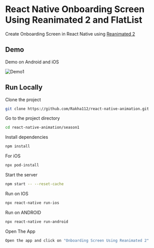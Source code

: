 # React Native Onboarding Screen Using Reanimated 2 and FlatList

Create Onboarding Screen in React Native using [Reanimated 2](https://docs.swmansion.com/react-native-reanimated/docs)

## Demo

Demo on Android and iOS

![Demo1](https://github.com/Rakha112/react-native-animation/blob/main/season1/src/08-React-Native-Onboarding-Screen/Demo.gif)

## Run Locally

Clone the project

```bash
git clone https://github.com/Rakha112/react-native-animation.git
```

Go to the project directory

```bash
cd react-native-animation/season1
```

Install dependencies

```bash
npm install
```

For iOS

```bash
npx pod-install
```

Start the server

```bash
npm start -- --reset-cache
```

Run on IOS

```bash
npx react-native run-ios
```

Run on ANDROID

```bash
npx react-native run-android
```

Open The App

```bash
Open the app and click on "Onboarding Screen Using Reanimated 2"
```
